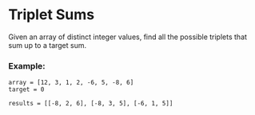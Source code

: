 # Triplet Sums
Given an array of distinct integer values, find all the possible triplets that sum up to a target sum.

### Example:
```
array = [12, 3, 1, 2, -6, 5, -8, 6]
target = 0

results = [[-8, 2, 6], [-8, 3, 5], [-6, 1, 5]]
```